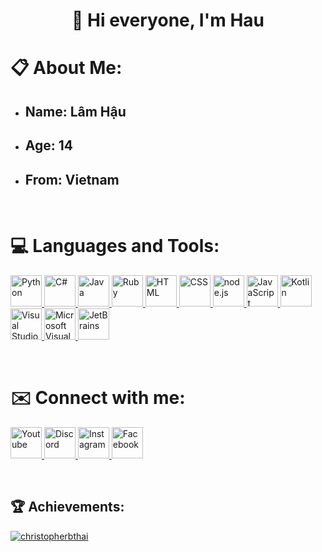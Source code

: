 <h1 align="center">👋 Hi everyone, I'm Hau</h1>

<h1>📋 About Me:</h1>
<ul>
    <li><h2>Name: <strong>Lâm Hậu</strong></h2></li>
    <li><h2>Age: <strong>14</strong></h2></li>
    <li><h2>From: <strong>Vietnam </strong></h2></li>
</ul>
<br>
<h1>💻 Languages and Tools:</h1>
<p text-align="left"> <a href="https://www.python.org/doc/"> <img src="https://logos-download.com/wp-content/uploads/2016/10/Python_logo_icon.png" alt="Python" width="50px" height="50px"> </a> <a href="https://docs.microsoft.com/en-us/dotnet/csharp/"> <img src="https://iconape.com/wp-content/png_logo_vector/c.png" alt="C#" width="50px" height="50px"> </a> <a href="https://docs.oracle.com/en/java/"> <img src="https://classes.engineering.wustl.edu/cse231/core/images/2/26/Java.png" alt="Java" width="50px" height="50px"> </a> <a href="https://www.ruby-lang.org/en/documentation/"> <img src="https://logos-download.com/wp-content/uploads/2016/09/Ruby_logo.png" alt="Ruby" width="50px" height="50px"> </a> <a href="https://developer.mozilla.org/en-US/docs/Web/HTML"><img src="https://logos-download.com/wp-content/uploads/2017/07/HTML5_badge.png" alt="HTML" width="50px" height="50px"> </a> <a href="https://devdocs.io/css/"> <img src="https://cdn1.iconfinder.com/data/icons/logotypes/32/badge-css-3-512.png" alt="CSS" width="50px" height="50px"> </a> <a href="https://nodejs.org/en/docs/"> <img src="https://i0.wp.com/www.netgains.org/wp-content/uploads/2014/01/node_js.png?resize=249%2C287&ssl=1" alt="node.js" height="50px"> </a> <a href="https://developer.mozilla.org/en-US/docs/Web/javascript"> <img src="https://www.freepnglogos.com/uploads/javascript-png/js-logo-on-yellow-11.png" alt="JavaScript" height="50px"> </a> <a href="https://kotlinlang.org/docs/home.html"> <img src="https://cdn.freebiesupply.com/logos/large/2x/kotlin-1-logo-png-transparent.png" alt="Kotlin" width="50px" height="50px"> </a> <a href="https://code.visualstudio.com/Download"> <img src="https://cdn.freebiesupply.com/logos/large/2x/visual-studio-code-logo-png-transparent.png" alt="Visual Studio Code" width="50px" height="50px"> </a><a href="https://visualstudio.microsoft.com/fr/downloads/"><img src="https://jamiewest.gallerycdn.vsassets.io/extensions/jamiewest/theme-light-vs-mac/0.4.5/1499506445622/Microsoft.VisualStudio.Services.Icons.Default" alt="Microsoft Visual Stuido" height="50px"> </a> <a href="https://www.jetbrains.com/idea/download/?fromIDE=#section=windows"> <img src="https://l3software.com.br/wp-content/uploads/2018/08/IntelliJ_IDEA_Logo.png" alt="JetBrains" width="50px" height="50px"> </a> </p>
<br>
<h1>✉️ Connect with me:</h1>
<p text-align="left"> <a href="https://www.youtube.com/channel/UC-e89VlRA5b96Gdw9kIIMcg"> <img src="https://logos-brand.com/wp-content/uploads/2020/06/YouTube-emblem.png" alt="Youtube" height="50px"> </a> <a href="https://discord.gg/invites/DUKYBH2p4w"> <img src="https://static.miraheze.org/freshwebsiteswiki/a/af/Discord_Logo.png" alt="Discord" height="50px"> </a> <a href="https://www.instagram.com/haudayne1805/"> <img src="http://pngimg.com/uploads/instagram/instagram_PNG10.png" alt="Instagram" height="50px"> </a> <a href="https://facebook.com/haudaddy"> <img src="https://pnggrid.com/wp-content/uploads/2021/05/Facebook-logo-2021.png" alt="Facebook" height="50px"> </a> </p>
<br>
<h2 align="left">🏆 Achievements:</h2>
<p align="left"> <a href="https://github.com/ryo-ma/github-profile-trophy"><img src="https://github-profile-trophy.vercel.app/?username=haunosimp" alt="christopherbthai" /></a> </p>
